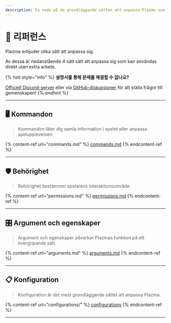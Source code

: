 ```yaml
---
description: Ta reda på de grundläggande sätten att anpassa Plazma som erbjuds.
---
```


# 📜 리퍼런스

Plazma erbjuder olika sätt att anpassa sig.

Av dessa är nedanstående 4 sätt sätt att anpassa sig som kan användas direkt utan extra arbete.

{% hint style="info" %}
**설명서를 통해 문제를 해결할 수 없나요?**

[Officiell Discord-server](https://discord.gg/MmfC52K8A8) eller via [GitHub-diskussioner](https://github.com/PlazmaMC/PlazmaBukkit/discussions) för att ställa frågor till gemenskapen!
{% endhint %}

***

## 🖥️ Kommandon <a href="#id-1" id="id-1"></a>

> Kommandon låter dig samla information i spelet eller anpassa spelupplevelsen.

{% content-ref url="commands.md" %}
[commands.md](commands.md)
{% endcontent-ref %}

***

## 🛡️ Behörighet <a href="#id-2" id="id-2"></a>

> Behörighet bestämmer spelarens interaktionsområde.

{% content-ref url="permissions.md" %}
[permissions.md](permissions.md)
{% endcontent-ref %}

***

## 🎛️ Argument och egenskaper <a href="#id-3" id="id-3"></a>

> Argument och egenskaper påverkar Plazmas funktion på ett övergripande sätt.

{% content-ref url="arguments.md" %}
[arguments.md](arguments.md)
{% endcontent-ref %}

***

## 📋 Konfiguration <a href="#id-4" id="id-4"></a>

> Konfiguration är det mest grundläggande sättet att anpassa Plazma.

{% content-ref url="configurations/" %}
[configurations](configurations/)
{% endcontent-ref %}

***
